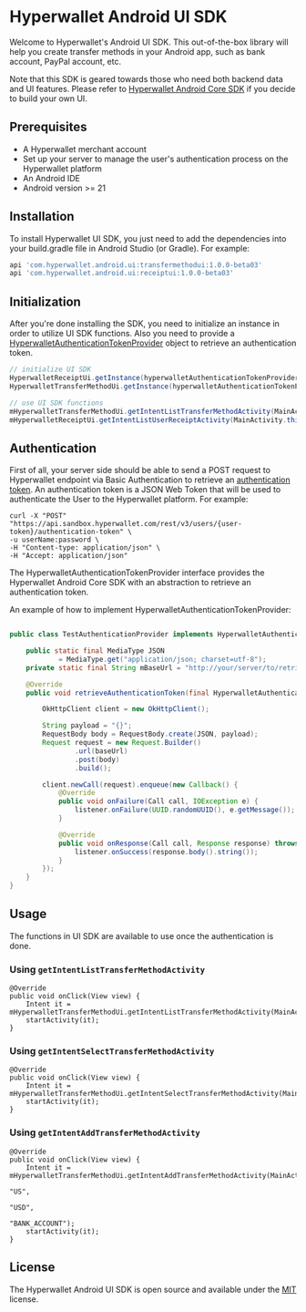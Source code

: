 # Hyperwallet Android UI SDK

Welcome to Hyperwallet's Android UI SDK. This out-of-the-box library will help you create transfer methods in your Android app, such as bank account, PayPal account, etc.

Note that this SDK is geared towards those who need both backend data and UI features. Please refer to [Hyperwallet Android Core SDK](https://github.com/hyperwallet/hyperwallet-android-sdk) if you decide to build your own UI.


## Prerequisites
* A Hyperwallet merchant account
* Set up your server to manage the user's authentication process on the Hyperwallet platform
* An Android IDE
* Android version >= 21

## Installation

To install Hyperwallet UI SDK, you just need to add the dependencies into your build.gradle file in Android Studio (or Gradle). For example:

```bash
api 'com.hyperwallet.android.ui:transfermethodui:1.0.0-beta03'
api 'com.hyperwallet.android.ui:receiptui:1.0.0-beta03'
```

## Initialization

After you're done installing the SDK, you need to initialize an instance in order to utilize UI SDK functions. Also you need to provide a  [HyperwalletAuthenticationTokenProvider](#Authentication) object to retrieve an authentication token.

```java
// initialize UI SDK
HyperwalletReceiptUi.getInstance(hyperwalletAuthenticationTokenProvider);
HyperwalletTransferMethodUi.getInstance(hyperwalletAuthenticationTokenProvider);

// use UI SDK functions
mHyperwalletTransferMethodUi.getIntentListTransferMethodActivity(MainActivity.this);
mHyperwalletReceiptUi.getIntentListUserReceiptActivity(MainActivity.this);
```

## Authentication
First of all, your server side should be able to send a POST request to Hyperwallet endpoint via Basic Authentication to retrieve an [authentication token](https://jwt.io/). An authentication token is a JSON Web Token that will be used to authenticate the User to the Hyperwallet platform. For example:

```
curl -X "POST" "https://api.sandbox.hyperwallet.com/rest/v3/users/{user-token}/authentication-token" \
-u userName:password \
-H "Content-type: application/json" \
-H "Accept: application/json"
```

The HyperwalletAuthenticationTokenProvider interface provides the Hyperwallet Android Core SDK with an abstraction to retrieve an authentication token. 

An example of how to implement HyperwalletAuthenticationTokenProvider:

```java

public class TestAuthenticationProvider implements HyperwalletAuthenticationTokenProvider {

    public static final MediaType JSON
            = MediaType.get("application/json; charset=utf-8");
    private static final String mBaseUrl = "http://your/server/to/retrieve/authenticationToken";

    @Override
    public void retrieveAuthenticationToken(final HyperwalletAuthenticationTokenListener listener) {

        OkHttpClient client = new OkHttpClient();

        String payload = "{}";
        RequestBody body = RequestBody.create(JSON, payload);
        Request request = new Request.Builder()
                .url(baseUrl)
                .post(body)
                .build();

        client.newCall(request).enqueue(new Callback() {
            @Override
            public void onFailure(Call call, IOException e) {
                listener.onFailure(UUID.randomUUID(), e.getMessage());
            }

            @Override
            public void onResponse(Call call, Response response) throws IOException {
                listener.onSuccess(response.body().string());
            }
        });
    }
}

```
## Usage
The functions in UI SDK are available to use once the authentication is done.

### Using ```getIntentListTransferMethodActivity```

```
@Override
public void onClick(View view) {
    Intent it = mHyperwalletTransferMethodUi.getIntentListTransferMethodActivity(MainActivity.this);
    startActivity(it);
}
```

### Using ```getIntentSelectTransferMethodActivity```

```
@Override
public void onClick(View view) {
    Intent it = mHyperwalletTransferMethodUi.getIntentSelectTransferMethodActivity(MainActivity.this);
    startActivity(it);
}
```

### Using ```getIntentAddTransferMethodActivity```
```
@Override
public void onClick(View view) {
    Intent it = mHyperwalletTransferMethodUi.getIntentAddTransferMethodActivity(MainActivity.this, 
                                                                  "US", 
                                                                  "USD", 
                                                                  "BANK_ACCOUNT");
    startActivity(it);
}

```

## License
The Hyperwallet Android UI SDK is open source and available under the [MIT](https://github.com/hyperwallet/hyperwallet-android-ui-sdk/blob/master/LICENSE) license.
